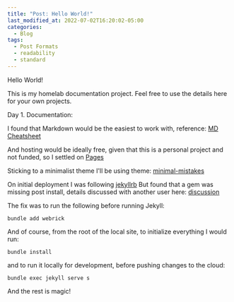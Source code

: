 ```yaml
---
title: "Post: Hello World!"
last_modified_at: 2022-07-02T16:20:02-05:00
categories:
  - Blog
tags:
  - Post Formats
  - readability
  - standard
---
```


Hello World!

This is my homelab documentation project. Feel free to use the details here for your own projects.

Day 1. Documentation: 

I found that Markdown would be the easiest to work with, reference: [MD Cheatsheet](https://www.markdownguide.org/cheat-sheet/)

And hosting would be ideally free, given that this is a personal project and not funded, so I settled on [Pages](https://pages.github.com)

Sticking to a minimalist theme I'll be using theme: [minimal-mistakes](https://github.com/mmistakes/minimal-mistakes)

On initial deployment I was following [jekyllrb](https://jekyllrb.com/)
But found that a gem was missing post install, details discussed with another user here: [discussion](https://github.com/github/pages-gem/issues/752)

The fix was to run the following before running Jekyll:

`bundle add webrick`

And of course, from the root of the local site, to initialize everything I would run:

`bundle install`

and to run it locally for development, before pushing changes to the cloud:

`bundle exec jekyll serve s`

And the rest is magic!
